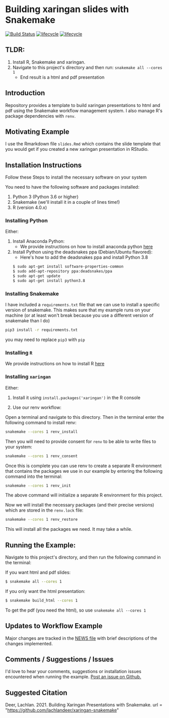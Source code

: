 # Building xaringan slides with Snakemake

[![Build Status](https://travis-ci.com/lachlandeer/xaringan-snakemake.svg?branch=master)](https://travis-ci.com/lachlandeer/xaringan-snakemake)
[![lifecycle](https://img.shields.io/badge/lifecycle-experimental-red.svg)](https://www.tidyverse.org/lifecycle/#experimental)
[![lifecycle](https://img.shields.io/badge/version-0.1-red.svg)]()

## TLDR:

1. Install R, Snakemake and xaringan.
2. Navigate to this project's directory and then run: `snakemake all --cores 1`
   * End result is a html and pdf presentation

## Introduction

Repository provides a template to build xaringan presentations to html and pdf using the Snakemake workflow management system.
I also manage R's package dependencies with `renv`.

## Motivating Example

I use the Rmarkdown file `slides.Rmd` which contains the slide template that you would get if you created a new xaringan presentation in RStudio.

## Installation Instructions

Follow these Steps to install the necessary software on your system

You need to have the following software and packages installed:

1. Python 3 (Python 3.6 or higher)
2. Snakemake (we'll install it in a couple of lines time!)
3. R (version 4.0.x)

### Installing Python

Either:

1. Install Anaconda Python:
    - We provide instructions on how to install anaconda python [here](https://pp4rs.github.io/2020-uzh-installation-guide/python/)
2. Install Python using the deadsnakes ppa (Debian/Ubuntu flavored):
    - Here's how to add the deadsnakes ppa and install Python 3.8
    ```bash
    $ sudo apt-get install software-properties-common
    $ sudo add-apt-repository ppa:deadsnakes/ppa
    $ sudo apt-get update
    $ sudo apt-get install python3.8
    ```

### Installing Snakemake

I have included a `requirements.txt` file that we can use to install a specific version of snakemake.
This makes sure that my example runs on your machine (or at least won't break because you use a different version of snakemake than I do)

``` bash
pip3 install -r requirements.txt
```

you may need to replace `pip3` with `pip`

### Installing `R`

We provide instructions on how to install R [here](https://pp4rs.github.io/2020-uzh-installation-guide/r)

### Installing `xaringan`

Either:

1. Install it using `install.packages('xaringan')` in the R console

2. Use our renv workflow:

Open a terminal and navigate to this directory.
Then in the terminal enter the following command to install renv:

``` bash
snakemake --cores 1 renv_install
```

Then you will need to provide consent for `renv` to be able to write files to your system:

``` bash
snakemake --cores 1 renv_consent
```

Once this is complete you can use renv to create a separate R environment that contains the packages we use in our example by entering the following command into the terminal:

``` bash
snakemake --cores 1 renv_init
```

The above command will initialize a separate R environment for this project.

Now we will install the necessary packages (and their precise versions) which are stored in the `renv.lock` file:

``` bash
snakemake --cores 1 renv_restore
```

This will install all the packages we need. It may take a while.

## Running the Example:

Navigate to this project's directory, and then run the following command in the terminal:

If you want html and pdf slides:

```bash
$ snakemake all --cores 1
```

If you only want the html presentation:

```bash
$ snakemake build_html --cores 1
```

To get the pdf (you need the html), so use `snakemake all --cores 1`

## Updates to Workflow Example

Major changes are tracked in the [NEWS file](./NEWS.md) with brief descriptions of the changes implemented.

## Comments / Suggestions / Issues

I'd love to hear your comments, suggestions or installation issues encountered when running the example.
[Post an issue on Github.](https://github.com/lachlandeer/xaringan-snakemake/issues)

## Suggested Citation

Deer, Lachlan. 2021. Building Xaringan Presentations with Snakemake.
url = "https://github.com/lachlandeer/xaringan-snakemake"
